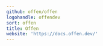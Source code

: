```yaml
---
github: offen/offen
logohandle: offendev
sort: offen
title: Offen
website: 'https://docs.offen.dev/'
---
```

